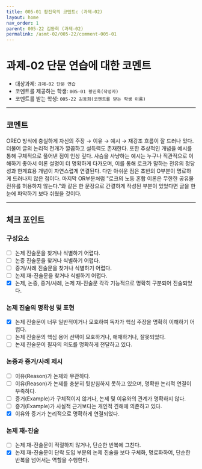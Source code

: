 ```yaml
---
title: 005-01 황진욱의 코멘트c (과제-02)
layout: home
nav_order: 1
parent: 005-22 김동희 (과제-02)
permalink: /asmt-02/005-22/comment-005-01
---
```


# 과제-02 단문 연습에 대한 코멘트

- 대상과제: `과제-02 단문 연습`
- 코멘트를 제공하는 학생: `005-01 황진욱(작성자)` 
- 코멘트를 받는 학생: `005-22 김동희(코멘트를 받는 학생 이름)` 

---

## 코멘트

OREO 방식에 충실하게 자신의 주장 → 이유 → 예시 → 재강조 흐름이 잘 드러나 있다. 더불어 글의 논리적 전개가 깔끔하고 설득력도 존재한다. 또한 추상적인 개념을 예시를 통해 구체적으로 풀어낸 점이 인상 깊다.  사슴을 사냥하는 예시는 누구나 직관적으로 이해하기 좋아서 이론 설명이 더 명확하게 다가오며, 이를 통해 로크가 말하는 전유의 정당성과 한계효용 개념이 자연스럽게 연결된다.
다만 아쉬운 점은 초반의 O부분이 명료하게 드러나지 않은 점이다. 마지막 OR부분처럼 "로크의 노동 혼합 이론은 무한한 공유물 전유를 허용하지 않는다."와 같은 한 문장으로 간결하게 작성된 부분이 있었다면 글을 한 눈에 파악하기 보다 쉬웠을 것이다.

---

## 체크 포인트

### **구성요소**
- [ ] 논제 진술문을 찾거나 식별하기 어렵다.
- [ ] 논증 진술문을 찾거나 식별하기 어렵다.
- [ ] 증거/사례 진술문을 찾거나 식별하기 어렵다.
- [ ] 논제 재-진술문을 찾거나 식별하기 어렵다.
- [x] 논제, 논증, 증거/사례, 논제 재-진술문 각각 기능적으로 명확히 구분되어 진술되었다.

### **논제 진술의 명확성 및 표현**  
- [x] 논제 진술문이 너무 일반적이거나 모호하여 독자가 핵심 주장을 명확히 이해하기 어렵다.  
- [ ] 논제 진술문의 핵심 용어 선택이 모호하거나, 애매하거나, 잘못되었다.  
- [ ] 논제 진술문이 필자의 의도를 명확하게 전달하고 있다.  

### **논증과 증거/사례 제시**  
- [ ] 이유(Reason)가 논제와 무관하다.
- [ ] 이유(Reason)가 논제를 충분히 뒷받침하지 못하고 있으며, 명확한 논리적 연결이 부족하다.  
- [ ] 증거(Example)가 구체적이지 않거나, 논제 및 이유와의 관계가 명확하지 않다. 
- [ ] 증거(Example)가 사실적 근거보다는 개인적 견해에 의존하고 있다.  
- [x] 이유와 증거가 논리적으로 명확하게 연결되었다.  

### **논제 재-진술**  
- [ ] 논제 재-진술문이 적절하지 않거나, 단순한 반복에 그친다.   
- [x] 논제 재-진술문이 단락 도입 부분의 논제 진술을 보다 구체화, 명료화하여, 단순한 반복을 넘어서는 역할을 수행한다. 